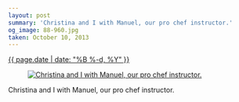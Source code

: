 ```yaml
---
layout: post
summary: 'Christina and I with Manuel, our pro chef instructor.'
og_image: 88-960.jpg
taken: October 10, 2013
---
```


<div class="post">
 <time>
  <a href="/88">
   {{ page.date | date: "%B %-d, %Y" }}
  </a>
 </time>
 <a href="/88">
  <figure data-taken="10/10/2013">
   <img alt="Christina and I with Manuel, our pro chef instructor." sizes="(min-width: 700px) 50vw, calc(100vw - 2rem)" src="{{ site.assets_url }}/88-480.jpg" srcset="{{ site.assets_url }}/88-960.jpg 960w, {{ site.assets_url }}/88-720.jpg 720w, {{ site.assets_url }}/88-480.jpg 480w, {{ site.assets_url }}/88-240.jpg 240w"/>
  </figure>
 </a>
 <span>
  Christina and I with Manuel, our pro chef instructor.
 </span>
</div>
